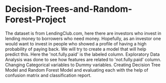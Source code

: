 # Decision-Trees-and-Random-Forest-Project
The dataset is from LendingClub.com, here there are investors who invest in lending money to borrowers who need money.
Hopefully, as an investor one would want to invest in people who showed a profile of having a high probability of paying back.
We will try to create a model that will help predict this.
Here the 'not.fully.paid' is the labeled column.
Exploratory Data Analysis was done to see how features are related to 'not.fully.paid' column.
Changing Categorical variables to Dummy variables.
Creating Decision Tree Model and Random Forest Model and evaluating each with the help of confusion matrix and classification report.

